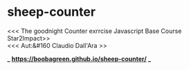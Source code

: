 # sheep-counter

<<< The goodnight Counter exrrcise Javascript Base Course Star2Impact>> <br>
<<< Aut:&#160 Claudio Dall'Ara >> <br>

**_ https://boobagreen.github.io/sheep-counter/ _**
